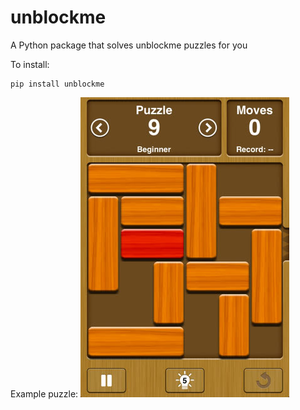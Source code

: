 # unblockme

A Python package that solves unblockme puzzles for you

To install:
```
pip install unblockme
```

Example puzzle:
![example puzzle](./example.jpeg)
